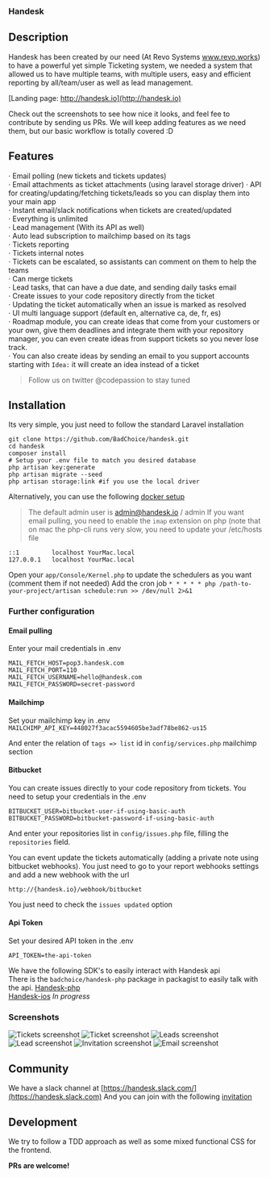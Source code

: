 ### Handesk

## Description
Handesk has been created by our need (At Revo Systems www.revo.works) to have a powerful yet simple Ticketing system, we needed a system that allowed us to
have multiple teams, with multiple users, easy and efficient reporting by all/team/user as well as lead management.

[Landing page: http://handesk.io](http://handesk.io)

Check out the screenshots to see how nice it looks, and feel fee to contribute by sending us PRs.
We will keep adding features as we need them, but our basic workflow is totally covered :D

## Features
· Email polling (new tickets and tickets updates)    
· Email attachments as ticket attachments (using laravel storage driver)
· API for creating/updating/fetching tickets/leads so you can display them into your main app    
· Instant email/slack notifications when tickets are created/updated   
· Everything is unlimited    
· Lead management (With its API as well)   
· Auto lead subscription to mailchimp based on its tags   
· Tickets reporting   
· Tickets internal notes   
· Tickets can be escalated, so assistants can comment on them to help the teams   
· Can merge tickets       
· Lead tasks, that can have a due date, and sending daily tasks email   
· Create issues to your code repository directly from the ticket   
· Updating the ticket automatically when an issue is marked as resolved         
· UI multi language support (default en, alternative ca, de, fr, es)    
· Roadmap module, you can create ideas that come from your customers or your own, give them deadlines and integrate them with your repository manager,
you can even create ideas from support tickets so you never lose track.   
· You can also create ideas by sending an email to you support accounts starting with `Idea:` it will create an idea instead of a ticket     

> Follow us on twitter @codepassion to stay tuned

## Installation
Its very simple, you just need to follow the standard Laravel installation

```shell
git clone https://github.com/BadChoice/handesk.git
cd handesk
composer install
# Setup your .env file to match you desired database
php artisan key:generate
php artisan migrate --seed
php artisan storage:link #if you use the local driver
```

Alternatively, you can use the following [docker setup](https://github.com/BadChoice/handesk/blob/dev/docker-installation.md)


> The default admin user is admin@handesk.io / admin
> If you want email pulling, you need to enable the `imap` extension on php (note that on mac the php-cli runs very slow, you need to update your /etc/hosts file 

```
::1         localhost YourMac.local
127.0.0.1   localhost YourMac.local
```

Open your `app/Console/Kernel.php` to update the schedulers as you want (comment them if not needed)
Add the cron job `* * * * * php /path-to-your-project/artisan schedule:run >> /dev/null 2>&1`


### Further configuration
#### Email pulling
Enter your mail credentials in .env

````
MAIL_FETCH_HOST=pop3.handesk.com   
MAIL_FETCH_PORT=110   
MAIL_FETCH_USERNAME=hello@handesk.com   
MAIL_FETCH_PASSWORD=secret-password   
````

#### Mailchimp
Set your mailchimp key in .env
`MAILCHIMP_API_KEY=448027f3acac5594605be3adf78be862-us15`

And enter the relation of `tags => list` id in `config/services.php` mailchimp section

#### Bitbucket
You can create issues directly to your code repository from tickets. You need to setup your credentials in the .env
```
BITBUCKET_USER=bitbucket-user-if-using-basic-auth
BITBUCKET_PASSWORD=bitbucket-password-if-using-basic-auth
```

And enter your repositories list in `config/issues.php` file, filling the `repositories` field. 

You can event update the tickets automatically (adding a private note using bitbucket webhooks).
You just need to go to your report webhooks settings and add a new webhook with the url

`http://{handesk.io}/webhook/bitbucket`

You just need to check the `issues updated` option


#### Api Token
Set your desired API token in the .env

```API_TOKEN=the-api-token```

We have the following SDK's to easily interact with Handesk api   
There is the `badchoice/handesk-php` package in packagist to easily talk with the api.
[Handesk-php](https://github.com/BadChoice/handesk-php)   
[Handesk-ios](https://github.com/BadChoice/handesk-ios) *In progress*  

### Screenshots
![Tickets screenshot](https://raw.githubusercontent.com/BadChoice/handesk/master/resources/screenshots/tickets.png)
![Ticket screenshot](https://raw.githubusercontent.com/BadChoice/handesk/master/resources/screenshots/ticket.png)
![Leads screenshot](https://raw.githubusercontent.com/BadChoice/handesk/master/resources/screenshots/leads.png)
![Lead screenshot](https://raw.githubusercontent.com/BadChoice/handesk/master/resources/screenshots/lead.png)
![Invitation screenshot](https://raw.githubusercontent.com/BadChoice/handesk/master/resources/screenshots/invitation.png)
![Email screenshot](https://raw.githubusercontent.com/BadChoice/handesk/master/resources/screenshots/email.png)

## Community
We have a slack channel at [https://handesk.slack.com/](https://handesk.slack.com)
And you can join with the following [invitation](https://handesk.slack.com/shared_invite/enQtMzQwMTg5ODkwNDUxLWVhYjFkNzNkMmE2NWUxYjcwZTNhMmM0M2M3NmVkMzdhNWI0NTU0ZGM0ODFlNTVlMGZhMTA0YzM0YjA3NjcxMTc)

## Development
We try to follow a TDD approach as well as some mixed functional CSS for the frontend.   

**PRs are welcome!**
 


